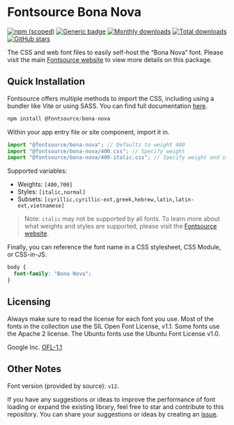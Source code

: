 # Fontsource Bona Nova

[![npm (scoped)](https://img.shields.io/npm/v/@fontsource/bona-nova?color=brightgreen)](https://www.npmjs.com/package/@fontsource/bona-nova) [![Generic badge](https://img.shields.io/badge/fontsource-passing-brightgreen)](https://github.com/fontsource/fontsource) [![Monthly downloads](https://badgen.net/npm/dm/@fontsource/bona-nova)](https://github.com/fontsource/fontsource) [![Total downloads](https://badgen.net/npm/dt/@fontsource/bona-nova)](https://github.com/fontsource/fontsource) [![GitHub stars](https://img.shields.io/github/stars/fontsource/fontsource.svg?style=social&label=Star)](https://github.com/fontsource/fontsource/stargazers)

The CSS and web font files to easily self-host the “Bona Nova” font. Please visit the main [Fontsource website](https://fontsource.org/fonts/bona-nova) to view more details on this package.

## Quick Installation

Fontsource offers multiple methods to import the CSS, including using a bundler like Vite or using SASS. You can find full documentation [here](https://fontsource.org/docs/getting-started/introduction).

```javascript
npm install @fontsource/bona-nova
```

Within your app entry file or site component, import it in.

```javascript
import "@fontsource/bona-nova"; // Defaults to weight 400
import "@fontsource/bona-nova/400.css"; // Specify weight
import "@fontsource/bona-nova/400-italic.css"; // Specify weight and style
```

Supported variables:
- Weights: `[400,700]`
- Styles: `[italic,normal]`
- Subsets: `[cyrillic,cyrillic-ext,greek,hebrew,latin,latin-ext,vietnamese]`

> Note: `italic` may not be supported by all fonts. To learn more about what weights and styles are supported, please visit the [Fontsource website](https://fontsource.org/fonts/bona-nova).

Finally, you can reference the font name in a CSS stylesheet, CSS Module, or CSS-in-JS.

```css
body {
  font-family: "Bona Nova";
}
```

## Licensing
Always make sure to read the license for each font you use. Most of the fonts in the collection use the SIL Open Font License, v1.1. Some fonts use the Apache 2 license. The Ubuntu fonts use the Ubuntu Font License v1.0.

Google Inc.
[OFL-1.1](http://scripts.sil.org/OFL)

## Other Notes
Font version (provided by source): `v12`.

If you have any suggestions or ideas to improve the performance of font loading or expand the existing library, feel free to star and contribute to this repository. You can share your suggestions or ideas by creating an [issue](https://github.com/fontsource/fontsource/issues).